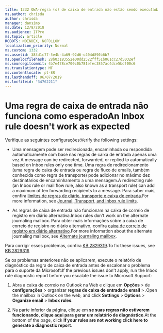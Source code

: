 ```yaml
---
title: 1332 OWA-regra (s) de caixa de entrada não estão sendo executadas para uma caixa de correio
ms.author: chrisda
author: chrisda
manager: dansimp
ms.date: 12/8/2018
ms.audience: ITPro
ms.topic: article
ROBOTS: NOINDEX, NOFOLLOW
localization_priority: Normal
ms.custom: 1332
ms.assetid: 383d1c77-5e4b-4a69-92d6-c404d890b6b7
ms.openlocfilehash: 28b03183552e00dd2522fff51b061cc27d5032ef
ms.sourcegitcommit: 4b7e478ce700c0b781efec3857ac4dce5bdf00c6
ms.translationtype: MT
ms.contentlocale: pt-BR
ms.lasthandoff: 06/07/2019
ms.locfileid: "34762211"
---
```

# <a name="an-inbox-rule-doesnt-work-as-expected"></a><span data-ttu-id="70875-102">Uma regra de caixa de entrada não funciona como esperado</span><span class="sxs-lookup"><span data-stu-id="70875-102">An Inbox rule doesn't work as expected</span></span>

<span data-ttu-id="70875-103">Verifique as seguintes configurações:</span><span class="sxs-lookup"><span data-stu-id="70875-103">Verify the following settings:</span></span>

- <span data-ttu-id="70875-104">Uma mensagem pode ser redirecionada, encaminhada ou respondida automaticamente com base nas regras de caixa de entrada apenas uma vez.</span><span class="sxs-lookup"><span data-stu-id="70875-104">A message can be redirected, forwarded, or replied to automatically based on Inbox rules only one time.</span></span> <span data-ttu-id="70875-105">Uma regra de redirecionamento (uma regra de caixa de entrada ou regra de fluxo de emails, também conhecida como regra de transporte) pode adicionar no máximo dez destinatários de encaminhamento a uma mensagem.</span><span class="sxs-lookup"><span data-stu-id="70875-105">A redirecting rule (an Inbox rule or mail flow rule, also known as a transport rule) can add a maximum of ten forwarding recipients to a message.</span></span> <span data-ttu-id="70875-106">Para saber mais, confira [limites de regras de diário, transporte e caixa de entrada](https://docs.microsoft.com/office365/servicedescriptions/exchange-online-service-description/exchange-online-limits).</span><span class="sxs-lookup"><span data-stu-id="70875-106">For more information, see [Journal, Transport, and Inbox rule limits](https://docs.microsoft.com/office365/servicedescriptions/exchange-online-service-description/exchange-online-limits).</span></span>

- <span data-ttu-id="70875-107">As regras de caixa de entrada não funcionam na caixa de correio de registro em diário alternativa.</span><span class="sxs-lookup"><span data-stu-id="70875-107">Inbox rules don't work on the alternate journaling mailbox.</span></span> <span data-ttu-id="70875-108">Para obter mais informações sobre a caixa de correio de registro no diário alternativo, confira [caixa de correio de registro em diário alternativo](https://docs.microsoft.com/Exchange/security-and-compliance/journaling/journaling#alternate-journaling-mailbox).</span><span class="sxs-lookup"><span data-stu-id="70875-108">For more information about the alternate journaling mailbox, see [Alternate journaling mailbox](https://docs.microsoft.com/Exchange/security-and-compliance/journaling/journaling#alternate-journaling-mailbox).</span></span>

<span data-ttu-id="70875-109">Para corrigir esses problemas, confira [KB 2829319](https://support.microsoft.com/kb/2829319).</span><span class="sxs-lookup"><span data-stu-id="70875-109">To fix these issues, see [KB 2829319](https://support.microsoft.com/kb/2829319).</span></span>

<span data-ttu-id="70875-110">Se os problemas anteriores não se aplicarem, execute o relatório de diagnóstico da regra de caixa de entrada antes de escalonar o problema para o suporte da Microsoft:</span><span class="sxs-lookup"><span data-stu-id="70875-110">If the previous issues don't apply, run the Inbox rule diagnostic report before you escalate the issue to Microsoft Support:</span></span>

1. <span data-ttu-id="70875-111">Abra a caixa de correio no Outlook na Web e clique em **Opções** \> de **configurações** \> organizar **regras de caixa de entrada**de **email** \> .</span><span class="sxs-lookup"><span data-stu-id="70875-111">Open the mailbox in Outlook on the web, and click **Settings** \> **Options** \> **Organize email** \> **Inbox rules**.</span></span>

2. <span data-ttu-id="70875-112">Na parte inferior da página, clique em **se suas regras não estiverem funcionando, clique aqui para gerar um relatório de diagnóstico**.</span><span class="sxs-lookup"><span data-stu-id="70875-112">At the bottom of the page, click **If your rules are not working click here to generate a diagnostic report**.</span></span>
